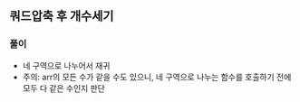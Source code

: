 ## 쿼드압축 후 개수세기

### 풀이
- 네 구역으로 나누어서 재귀
- 주의: arr의 모든 수가 같을 수도 있으니, 네 구역으로 나누는 함수를 호출하기 전에 모두 다 같은 수인지 판단
